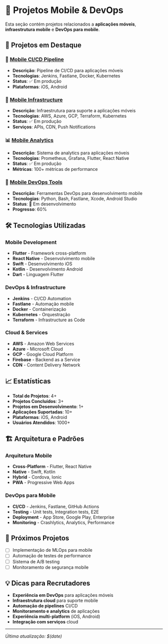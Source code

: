 # 📱 Projetos Mobile & DevOps

Esta seção contém projetos relacionados a **aplicações móveis**, **infraestrutura mobile** e **DevOps para mobile**.

## 🚀 Projetos em Destaque

### 📱 [Mobile CI/CD Pipeline](https://github.com/augustojoselg/mobile-cicd)
- **Descrição**: Pipeline de CI/CD para aplicações móveis
- **Tecnologias**: Jenkins, Fastlane, Docker, Kubernetes
- **Status**: ✅ Em produção
- **Plataformas**: iOS, Android

### 🔧 [Mobile Infrastructure](https://github.com/augustojoselg/mobile-infrastructure)
- **Descrição**: Infraestrutura para suporte a aplicações móveis
- **Tecnologias**: AWS, Azure, GCP, Terraform, Kubernetes
- **Status**: ✅ Em produção
- **Serviços**: APIs, CDN, Push Notifications

### 📊 [Mobile Analytics](https://github.com/augustojoselg/mobile-analytics)
- **Descrição**: Sistema de analytics para aplicações móveis
- **Tecnologias**: Prometheus, Grafana, Flutter, React Native
- **Status**: ✅ Em produção
- **Métricas**: 100+ métricas de performance

### 🚀 [Mobile DevOps Tools](https://github.com/augustojoselg/mobile-devops-tools)
- **Descrição**: Ferramentas DevOps para desenvolvimento mobile
- **Tecnologias**: Python, Bash, Fastlane, Xcode, Android Studio
- **Status**: 🚧 Em desenvolvimento
- **Progresso**: 60%

## 🛠️ Tecnologias Utilizadas

### Mobile Development
- **Flutter** - Framework cross-platform
- **React Native** - Desenvolvimento mobile
- **Swift** - Desenvolvimento iOS
- **Kotlin** - Desenvolvimento Android
- **Dart** - Linguagem Flutter

### DevOps & Infrastructure
- **Jenkins** - CI/CD Automation
- **Fastlane** - Automação mobile
- **Docker** - Containerização
- **Kubernetes** - Orquestração
- **Terraform** - Infrastructure as Code

### Cloud & Services
- **AWS** - Amazon Web Services
- **Azure** - Microsoft Cloud
- **GCP** - Google Cloud Platform
- **Firebase** - Backend as a Service
- **CDN** - Content Delivery Network

## 📈 Estatísticas

- **Total de Projetos**: 4+
- **Projetos Concluídos**: 3+
- **Projetos em Desenvolvimento**: 1+
- **Aplicações Suportadas**: 10+
- **Plataformas**: iOS, Android
- **Usuários Atendidos**: 1000+

## 🏗️ Arquitetura e Padrões

### Arquitetura Mobile
- **Cross-Platform** - Flutter, React Native
- **Native** - Swift, Kotlin
- **Hybrid** - Cordova, Ionic
- **PWA** - Progressive Web Apps

### DevOps para Mobile
- **CI/CD** - Jenkins, Fastlane, GitHub Actions
- **Testing** - Unit tests, Integration tests, E2E
- **Deployment** - App Store, Google Play, Enterprise
- **Monitoring** - Crashlytics, Analytics, Performance

## 🎯 Próximos Projetos

- [ ] Implementação de MLOps para mobile
- [ ] Automação de testes de performance
- [ ] Sistema de A/B testing
- [ ] Monitoramento de segurança mobile

## 💡 Dicas para Recrutadores

- **Experiência em DevOps** para aplicações móveis
- **Infraestrutura cloud** para suporte mobile
- **Automação de pipelines** CI/CD
- **Monitoramento e analytics** de aplicações
- **Experiência multi-platform** (iOS, Android)
- **Integração com serviços** cloud

---

*Última atualização: $(date)*
